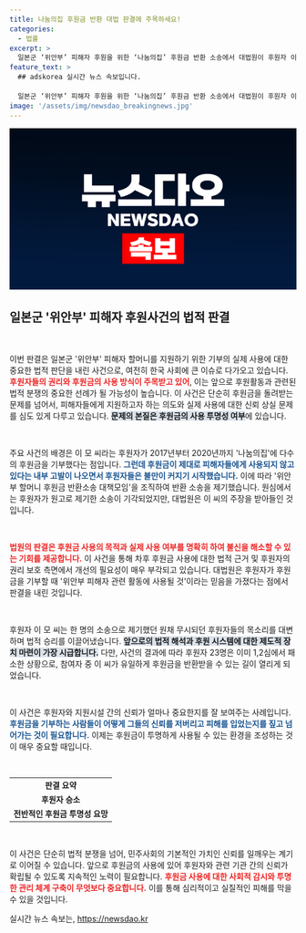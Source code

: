 ```yaml
---
title: 나눔의집 후원금 반환 대법 판결에 주목하세요!
categories:
  - 법률
excerpt: >
  일본군 ‘위안부’ 피해자 후원을 위한 ‘나눔의집’ 후원금 반환 소송에서 대법원이 후원자 이 씨의 손을 들어주며 새로운 국면을 맞이했습니다. 후원금 사용 의혹이 불거진 중, 지속된 내홍의 진실은 무엇일까요? 클릭해 확인해보세요!
feature_text: >
  ## adskorea 실시간 뉴스 속보입니다.

  일본군 ‘위안부’ 피해자 후원을 위한 ‘나눔의집’ 후원금 반환 소송에서 대법원이 후원자 이 씨의 손을 들어주며 새로운 국면을 맞이했습니다. 후원금 사용 의혹이 불거진 중, 지속된 내홍의 진실은 무엇일까요? 클릭해 확인해보세요!
image: '/assets/img/newsdao_breakingnews.jpg'
---
```


<p><img src="/assets/img/newsdao_breakingnews.jpg" alt="adskorea 속보" /></p>

<h2 data-ke-size="size26">일본군 '위안부' 피해자 후원사건의 법적 판결</h2>

<p data-ke-size="size16">&nbsp;</p>

<p>이번 판결은 일본군 '위안부' 피해자 할머니를 지원하기 위한 기부의 실제 사용에 대한 중요한 법적 판단을 내린 사건으로, 여전히 한국 사회에 큰 이슈로 다가오고 있습니다. <b><span style="color: #ee2323;">후원자들의 권리와 후원금의 사용 방식이 주목받고 있어</span></b>, 이는 앞으로 후원활동과 관련된 법적 분쟁의 중요한 선례가 될 가능성이 높습니다. 이 사건은 단순히 후원금을 돌려받는 문제를 넘어서, 피해자들에게 지원하고자 하는 의도와 실제 사용에 대한 신뢰 상실 문제를 심도 있게 다루고 있습니다. <b><span style="background-color: #21538527;">문제의 본질은 후원금의 사용 투명성 여부</span></b>에 있습니다.</p>

<p data-ke-size="size16">&nbsp;</p>

<p>주요 사건의 배경은 이 모 씨라는 후원자가 2017년부터 2020년까지 '나눔의집'에 다수의 후원금을 기부했다는 점입니다. <b><span style="color: #1a5490;">그런데 후원금이 제대로 피해자들에게 사용되지 않고 있다는 내부 고발이 나오면서 후원자들은 불만이 커지기 시작했습니다.</span></b> 이에 따라 '위안부 할머니 후원금 반환소송 대책모임'을 조직하여 반환 소송을 제기했습니다. 원심에서는 후원자가 원고로 제기한 소송이 기각되었지만, 대법원은 이 씨의 주장을 받아들인 것입니다.</p>

<p data-ke-size="size16">&nbsp;</p>

<p><b><span style="color: #ee2323;">법원의 판결은 후원금 사용의 목적과 실제 사용 여부를 명확히 하여 불신을 해소할 수 있는 기회를 제공합니다.</span></b> 이 사건을 통해 차후 후원금 사용에 대한 법적 근거 및 후원자의 권리 보호 측면에서 개선의 필요성이 매우 부각되고 있습니다. 대법원은 후원자가 후원금을 기부할 때 '위안부 피해자 관련 활동에 사용될 것'이라는 믿음을 가졌다는 점에서 판결을 내린 것입니다.</p>

<p data-ke-size="size16">&nbsp;</p>

<p>후원자 이 모 씨는 한 명의 소송으로 제기했던 원채 무시되던 후원자들의 목소리를 대변하며 법적 승리를 이끌어냈습니다. <b><span style="background-color: #21538527;">앞으로의 법적 해석과 후원 시스템에 대한 제도적 장치 마련이 가장 시급합니다.</span></b> 다만, 사건의 결과에 따라 후원자 23명은 이미 1,2심에서 패소한 상황으로, 참여자 중 이 씨가 유일하게 후원금을 반환받을 수 있는 길이 열리게 되었습니다.</p>

<p data-ke-size="size16">&nbsp;</p>

<p>이 사건은 후원자와 지원시설 간의 신뢰가 얼마나 중요한지를 잘 보여주는 사례입니다. <b><span style="color: #1a5490;">후원금을 기부하는 사람들이 어떻게 그들의 신뢰를 저버리고 피해를 입었는지를 짚고 넘어가는 것이 필요합니다.</span></b> 이제는 후원금이 투명하게 사용될 수 있는 환경을 조성하는 것이 매우 중요할 때입니다.</p>

<p data-ke-size="size16">&nbsp;</p>

<table style="width: 100%; border-collapse: collapse;">
    <tbody>
        <tr>
            <td style="text-align: center; height: 17px;"><b>판결 요약</b></td>
        </tr>
        <tr>
            <td style="text-align: center; height: 17px;"><b>후원자 승소</b></td>
        </tr>
        <tr>
            <td style="text-align: center; height: 17px;"><b>전반적인 후원금 투명성 요망</b></td>
        </tr>
    </tbody>
</table>

<p data-ke-size="size16">&nbsp;</p>

<p>이 사건은 단순히 법적 분쟁을 넘어, 민주사회의 기본적인 가치인 신뢰를 일깨우는 계기로 이어질 수 있습니다. 앞으로 후원금의 사용에 있어 후원자와 관련 기관 간의 신뢰가 확립될 수 있도록 지속적인 노력이 필요합니다.  <b><span style="color: #ee2323;">후원금 사용에 대한 사회적 감시와 투명한 관리 체계 구축이 무엇보다 중요합니다.</span></b> 이를 통해 심리적이고 실질적인 피해를 막을 수 있을 것입니다.</p>
실시간 뉴스 속보는, <a href="https://newsdao.kr" rel="dofollow">https://newsdao.kr</a>


